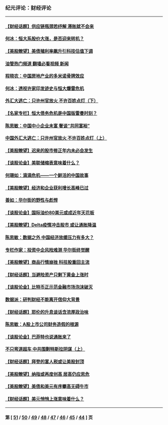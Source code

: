 ### 纪元评论：财经评论
---
#### [【财经话题】供应链瓶颈若纾解 滞胀就不会来](../../pages/nsc1026/n13286759.md?10090330) 
#### [何冰：恒大系股价大涨，是否迎来转机？](../../pages/nsc1026/n13276822.md?10090330) 
#### [【美股瞭望】美债殖利率飙升引科技估值下调](../../pages/nsc1026/n13267775.md?10090330) 
#### [油管热门频道 翻墙必看视频 新闻](ok?10090330)
#### [程晓农：中国房地产业的多米诺骨牌效应](../../pages/nsc1026/n13259673.md?10090330) 
#### [何冰：透视许家印发迹史与恒大爆雷危机](../../pages/nsc1026/n13253937.md?10090330) 
#### [外汇大逃亡：只许州官放火 不许百姓点灯（下）](../../pages/nsc1026/n13245748.md?10090330) 
#### [【名家专栏】恒大债务危机是中国版雷曼时刻？](../../pages/nsc1026/n13242613.md?10090330) 
#### [陈思敏：中国中小企业未富 奢谈“共同富裕”](../../pages/nsc1026/n13241213.md?10090330) 
#### [中国外汇大逃亡：只许州官放火 不许百姓点灯（上）](../../pages/nsc1026/n13228773.md?10090330) 
#### [【美股瞭望】迟来的股市修正年内未必会发生](../../pages/nsc1026/n13223100.md?10090330) 
#### [【谈股论金】美联储缩表意味着什么？](../../pages/nsc1026/n13174610.md?10090330) 
#### [何珊如：滴滴危机——一个鲜活的中国故事](../../pages/nsc1026/n13151962.md?10090330) 
#### [【美股瞭望】经济和企业获利增长高峰已过](../../pages/nsc1026/n13134466.md?10090330) 
#### [善如：华尔街的野性与彪悍](../../pages/nsc1026/n13112664.md?10090330) 
#### [【谈股论金】国际油价80美元或成近年天花板](../../pages/nsc1026/n13108524.md?10090330) 
#### [【美股瞭望】Delta疫情冲击股市 或让通胀降温](../../pages/nsc1026/n13100297.md?10090330) 
#### [陈思敏：数据之外 中国经济放缓压力有多大？](../../pages/nsc1026/n13085576.md?10090330) 
#### [专栏作家：投资中企风险难测 华尔街终觉醒](../../pages/nsc1026/n13079366.md?10090330) 
#### [【美股瞭望】商品行情崩挫 科技股重回主流](../../pages/nsc1026/n13029798.md?10090330) 
#### [【财经话题】当避险资产只剩下黄金上涨时](../../pages/nsc1026/n12975626.md?10090330) 
#### [【谈股论金】比特币正示范金融市场泡沫破灭](../../pages/nsc1026/n12961769.md?10090330) 
#### [数据派：研判财经不能离开信仰大背景](../../pages/nsc1026/n12932684.md?10090330) 
#### [【财经话题】耶伦的升息谈话含浓厚政治味](../../pages/nsc1026/n12927299.md?10090330) 
#### [陈思敏：A股上市公司财务造假的根源](../../pages/nsc1026/n11229323.md?10090330) 
#### [【谈股论金】巴菲特也说通胀来了](../../pages/nsc1026/n12922463.md?10090330) 
#### [不只弯道超车 中共围剿特斯拉阴谋（上）](../../pages/nsc1026/n12919595.md?10090330) 
#### [【财经话题】拜登的富人税或让美股封顶](../../pages/nsc1026/n12899125.md?10090330) 
#### [【美股瞭望】纳指或再度创高 居高仍应思危](../../pages/nsc1026/n12878350.md?10090330) 
#### [【美股瞭望】美债和美元有序攀高无碍牛市](../../pages/nsc1026/n12844459.md?10090330) 
#### [【财经话题】美元悄悄上涨意味着什么？](../../pages/nsc1026/n12798222.md?10090330) 

---
#### 第 [ [51](./51.md?10090330) / [50](./50.md?10090330) / [49](./49.md?10090330) / [48](./48.md?10090330) / [47](./47.md?10090330) / [46](./46.md?10090330) / [45](./45.md?10090330) / [44](./44.md?10090330) ] 页
